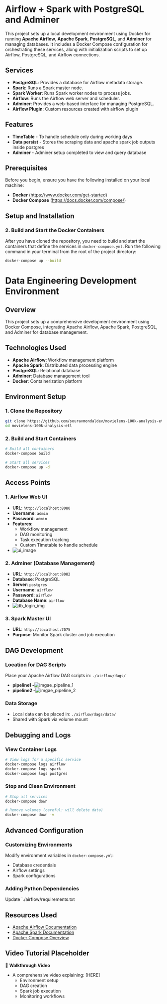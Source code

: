 # Airflow + Spark with PostgreSQL and Adminer

This project sets up a local development environment using Docker for running **Apache Airflow**, **Apache Spark**, **PostgreSQL**, and **Adminer** for managing databases. It includes a Docker Compose configuration for orchestrating these services, along with initialization scripts to set up Airflow, PostgreSQL, and Airflow connections.

## Services

- **PostgreSQL**: Provides a database for Airflow metadata storage.
- **Spark**: Runs a Spark master node.
- **Spark Worker**: Runs Spark worker nodes to process jobs.
- **Airflow**: Runs the Airflow web server and scheduler.
- **Adminer**: Provides a web-based interface for managing PostgreSQL.
- **Airflow Plugin**: Custom resources created with airflow plugin

## Features
- **TimeTable** - To handle schedule only during working days
- **Data persist** - Stores the scraping data and apache spark job outputs inside postgres
- **Adminer** - Adminer setup completed to view and query database

## Prerequisites

Before you begin, ensure you have the following installed on your local machine:

- **Docker** (https://www.docker.com/get-started)
- **Docker Compose** (https://docs.docker.com/compose/)

## Setup and Installation

### 2. Build and Start the Docker Containers

After you have cloned the repository, you need to build and start the containers that define the services in `docker-compose.yml`. Run the following command in your terminal from the root of the project directory:

```bash
docker-compose up --build

````

# Data Engineering Development Environment

## Overview
This project sets up a comprehensive development environment using Docker Compose, integrating Apache Airflow, Apache Spark, PostgreSQL, and Adminer for database management.

## Technologies Used
- **Apache Airflow**: Workflow management platform
- **Apache Spark**: Distributed data processing engine
- **PostgreSQL**: Relational database
- **Adminer**: Database management tool
- **Docker**: Containerization platform






## Environment Setup

### 1. Clone the Repository
```bash
git clone https://github.com/souravmondaldev/movielens-100k-analysis-etl.git
cd movielens-100k-analysis-etl
```

### 2. Build and Start Containers
```bash
# Build all containers
docker-compose build

# Start all services
docker-compose up -d
```

## Access Points

### 1. Airflow Web UI
- **URL**: `http://localhost:8080`
- **Username**: `admin`
- **Password**: `admin`
- **Features**:
    - Workflow management
    - DAG monitoring
    - Task execution tracking
    -  Custom Timetable to handle schedule
- ![ui_image](https://i.imgur.com/if0zXSg.png)

### 2. Adminer (Database Management)
- **URL**: `http://localhost:8082`
- **Database**: PostgreSQL
- **Server**: `postgres`
- **Username**: `airflow`
- **Password**: `airflow`
- **Database Name**: `airflow`
- ![db_login_img](https://i.imgur.com/JgM01cr.png)

### 3. Spark Master UI
- **URL**: `http://localhost:7075`
- **Purpose**: Monitor Spark cluster and job execution

## DAG Development

### Location for DAG Scripts
Place your Apache Airflow DAG scripts in:
`./airflow/dags/`

- **pipeline1 -**![imgae_pipeline_1](https://i.imgur.com/5ZV6Oq7.png)
- **pipeline2 -**![imgae_pipeline_2](https://i.imgur.com/3vOcwGo.png)

### Data Storage
- Local data can be placed in: `./airflow/dags/data/`
- Shared with Spark via volume mount

## Debugging and Logs

### View Container Logs
```bash
# View logs for a specific service
docker-compose logs airflow
docker-compose logs spark
docker-compose logs postgres
```

### Stop and Clean Environment
```bash
# Stop all services
docker-compose down

# Remove volumes (careful: will delete data)
docker-compose down -v
```

## Advanced Configuration

### Customizing Environments
Modify environment variables in `docker-compose.yml`:
- Database credentials
- Airflow settings
- Spark configurations

### Adding Python Dependencies
Update `./airflow/requirements.txt

## Resources Used
- [Apache Airflow Documentation](https://airflow.apache.org/docs/)
- [Apache Spark Documentation](https://spark.apache.org/docs/latest/)
- [Docker Compose Overview](https://docs.docker.com/compose/)

## Video Tutorial Placeholder
🎥 **Walkthrough Video**
- A comprehensive video explaining: [HERE]
    - Environment setup
    - DAG creation
    - Spark job execution
    - Monitoring workflows
